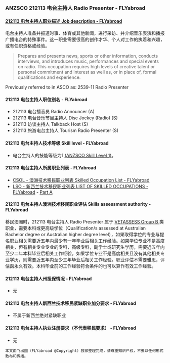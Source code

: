 ### ANZSCO 212113 电台主持人 Radio Presenter - FLYabroad ###

####  [212113 电台主持人职业描述 Job description - FLYabroad](http://www.flyabroadvisa.com/anzsco/2121.html#212113)

电台主持人准备并报道时事、体育或其他新闻，进行采访、并介绍音乐表演和播报广播电台的特殊事件。这一职业需要很高的创作才华、个人对工作的执着和兴趣，或有任职资格或经验。 

> Prepares and presents news, sports or other information, conducts interviews, and introduces music, performances and special events on radio. This occupation requires high levels of creative talent or personal commitment and interest as well as, or in place of, formal qualifications and experience.

Previously referred to in ASCO as:
2539-11 Radio Presenter

#### 212113 电台主持人职位别名 - FLYabroad
 
- 212113	 电台播音员 Radio Announcer (A)
- 212113 电台音乐节目主持人 Disc Jockey (Radio) (S)
- 212113 访谈主持人 Talkback Host (S)
- 212113 旅游电台主持人 Tourism Radio Presenter (S)

#### 212113 电台主持人技术等级 Skill level - FLYabroad

- 电台主持人的技能等级为1 [(ANZSCO Skill Level 1)](http://www.flyabroadvisa.com/anzsco/)。

#### 212113 电台主持人所属职业列表 - FLYabroad

- [CSOL - 澳洲技术移民职业列表 Skilled Occupation List - FLYabroad](http://www.flyabroadvisa.com/sol/)
- [LSO - 新西兰技术移民职业列表 LIST OF SKILLED OCCUPATIONS - FLYabroad](http://nz.flyabroadvisa.com/lso/) - [Part A](parta)

#### 212113 电台主持人澳洲技术移民职业评估 Skills assessment authority - FLYabroad

移民澳洲时，212113 电台主持人 Radio Presenter 属于 [VETASSESS Group B ](http://www.flyabroadvisa.com/ass/vetassess.html)类职业，需要本科或更高级学位（Qualification/s assessed at Australian Bachelor degree or Australian higher degree level），如果取得学位的专业与提名职业相关需要近五年内最少有一年毕业后相关工作经验。如果学位专业不是高度相关，但有相关专业专业的专科，高级专科，副学士或研究生学历，需要近五年内至少二年本科毕业后相关工作经验。如果学位专业不是高度相关且没有其他相关专业学历，则需要近五年内至少三年毕业后相关工作经验。职业评估不需要雅思，评估函永久有效。本科毕业前的工作经验符合条件的也可以算作有效工作经验。

#### 212113 电台主持人州担保情况 - FLYabroad

- 无

#### 212113 电台主持人新西兰技术移民紧缺职业加分要求 - FLYabroad

- 不属于新西兰绝对紧缺职业

#### 212113 电台主持人执业注册要求（不代表移民要求） - FLYabroad

- 无

`本文由飞出国（FLYabroad @Copyright）独家整理完成，请尊重知识产权，不要以任何形式散布和传播。`